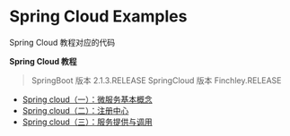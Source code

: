# Spring Cloud Examples

Spring Cloud 教程对应的代码

**Spring Cloud 教程**
> SpringBoot 版本 2.1.3.RELEASE
> SpringCloud 版本 Finchley.RELEASE

- [Spring cloud（一）：微服务基本概念](http://geek5.cn/blog/2019/03/14/spring-cloud-introduction.html)
- [Spring cloud（二）：注册中心](http://geek5.cn/blog/2019/03/14/spring-cloud-eureka.html)
- [Spring cloud（三）：服务提供与调用](http://geek5.cn/blog/2019/03/14/spring-cloud-producer-consumer.html)